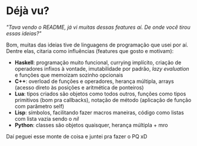 Déjà vu?
========
_"Tava vendo o README, já vi muitas dessas features aí. De onde você tirou essas ideias?"_

Bom, muitas das ideias tive de linguagens de programação que usei por aí. Dentre
elas, citaria como influências (features que gosto e motivam):

- __Haskell__: programação muito funcional, currying implícito, criação de
operadores infixos à vontade, imutabilidade por padrão, _lazy evaluation_ e
funções que memoizam sozinho opcionais
- __C++__: overload de funções e operadores, herança múltipla, arrays (acesso
direto às posições e aritmética de ponteiros)
- __Lua__: tipos criados são objetos como todos outros, funções como tipos
primitivos (bom pra callbacks), notação de método (aplicação de função com
parâmetro self)
- __Lisp__: símbolos, facilitando fazer macros maneiras, código como listas com
lista vazia sendo o _nil_
- __Python__: classes são objetos quaisquer, herança múltipla + mro

Daí peguei esse monte de coisa e juntei pra fazer o PQ xD
